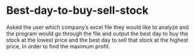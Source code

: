 # Best-day-to-buy-sell-stock
Asked the user which company’s excel file they would like to analyze and the program would go through the file and output the best day to buy the stock at the lowest price and the best day to sell that stock at the highest price, In order to find the maximum profit.
